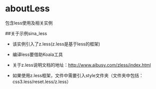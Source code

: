 # aboutLess
包含less使用及相关实例

##关于示例sina_less

* 该实例引入了z.less(z.less是基于less的框架)

* 编译less要借助Koala工具

* 关于z.less说明文档的地址：http://www.aibusy.com/zless/index.html

* 如果使用z.less框架，文件中需要引入style文件夹（文件夹中包括：css3.less/reset.less/z.less）
